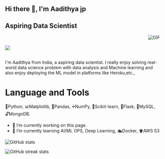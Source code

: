 ## Hi there 👋, I'm Aadithya jp
## Aspiring Data Scientist

<img align="right" alt="GIF" src="https://i.pinimg.com/originals/e4/26/70/e426702edf874b181aced1e2fa5c6cde.gif" />

</a>
<br>
<br>
<img src="https://komarev.com/ghpvc/?username=aadithyajp&color=blueviolet">
<br />
<br />

I'm Aadithya from India, a aspiring data scientist. I really enjoy solving real-world data science problem with data analysis and Machine learning and also enjoy deploying the ML model in platforms like Heroku,etc.,

# Language and Tools
🐍Python, 📊Matplotlib, 🐼Pandas, ➗NumPy, 🧪Scikit-learn, 🧱Flask, 🔐MySQL, 🔓MongoDB.


- 🔭 I’m currently working on this page. 
- 🌱 I’m currently learning AI/ML OPS, Deep Learning, 🛳️Docker, 🪣AWS S3 

![GitHub stats](https://github-readme-stats.vercel.app/api?username=aadithyajp&show_icons=true)  

![GitHub streak stats](https://github-readme-streak-stats.herokuapp.com/?user=aadithyajp)  

